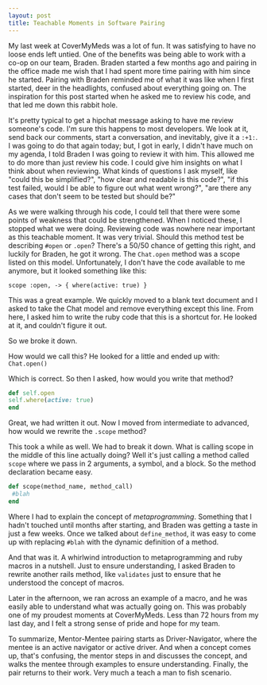 ```yaml
---
layout: post
title: Teachable Moments in Software Pairing
---
```


My last week at CoverMyMeds was a lot of fun. It was satisfying to have no
loose ends left untied. One of the benefits was being able to
work with a co-op on our team, Braden. Braden started a few months ago and
pairing in the office made me wish that I had spent more time pairing with him
since he started. Pairing with Braden reminded me of what it was like when I
first started, deer in the headlights, confused about everything going on. The
inspiration for this post started when he asked me to review his code, and that
led me down this rabbit hole.

It's pretty typical to get a hipchat message asking to have me review someone's
code. I'm sure this happens to most developers. We look at it, send back our
comments, start a conversation, and inevitably, give it a `:+1:`. I was going to
do that again today; but, I got in early, I didn't have much on my agenda, I
told Braden I was going to review it with him. This allowed me to do more than
just review his code. I could give him insights on what I think about when
reviewing. What kinds of questions I ask myself, like "could this be
simplified?", "how clear and readable is this code?", "if this test failed,
would I be able to figure out what went wrong?", "are there any cases that don't
seem to be tested but should be?" 

As we were walking through his code, I could tell that there were some points of
weakness that could be strengthened. When I noticed these, I stopped what we
were doing. Reviewing code was nowhere near important as this teachable moment.
It was very trivial. Should this method test be describing `#open` or `.open`?
There's a 50/50 chance of getting this right, and luckily for Braden, he got it
wrong. The `Chat.open` method was a scope listed on this model. Unfortunately, I
don't have the code available to me anymore, but it looked something like this:
```
scope :open, -> { where(active: true) }
```

This was a great example. We quickly moved to a blank text document and I asked
to take the Chat model and remove everything except this line. From here, I
asked him to write the ruby code that this is a shortcut for. He looked at it,
and couldn't figure it out. 

So we broke it down. 

How would we call this? He looked for a little and ended up with: `Chat.open()`

Which is correct. So then I asked, how would you write that method?

```ruby
def self.open
self.where(active: true)
end
```

Great, we had written it out. Now I moved from intermediate to advanced, how
would we rewrite the `.scope` method? 

This took a while as well. We had to break it down. What is calling scope in the
middle of this line actually doing? Well it's just calling a method called
`scope` where we pass in 2 arguments, a symbol, and a block. So the method
declaration became easy. 
```ruby
def scope(method_name, method_call)
 #blah
end
```
Where I had to explain the concept of _metaprogramming_. Something that I hadn't
touched until months after starting, and Braden was getting a taste in just a 
few weeks. Once we talked about `define_method`, it was easy to come up with
replacing `#blah` with the dynamic definition of a method.

And that was it. A whirlwind introduction to metaprogramming and ruby macros in
a nutshell. Just to ensure understanding, I asked Braden to rewrite another
rails method, like `validates` just to ensure that he understood the concept of
macros.

Later in the afternoon, we ran across an example of a macro, and he was easily
able to understand what was actually going on. This was probably one of my
proudest moments at CoverMyMeds. Less than 72 hours from my last day, and I felt
a strong sense of pride and hope for my team. 

To summarize, Mentor-Mentee pairing starts as Driver-Navigator, where the mentee
is an active navigator or active driver. And when a concept comes up, that's
confusing, the mentor steps in and discusses the concept, and walks the mentee
through examples to ensure understanding. Finally, the pair returns to their
work. Very much a teach a man to fish scenario.
